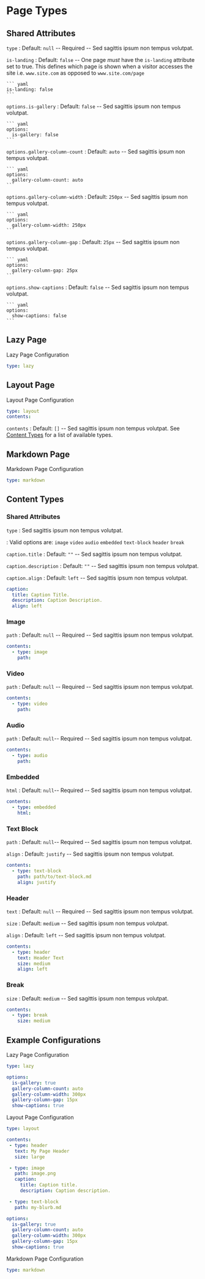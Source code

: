 # Page Types

## Shared Attributes

`type`
:   Default: `null` -- Required -- Sed sagittis ipsum non tempus volutpat.

`is-landing`
:   Default: `false` -- One page *must* have the `is-landing` attribute set to true. This defines which page is shown when a visitor accesses the site i.e. `www.site.com` as opposed to `www.site.com/page`

    ``` yaml
    is-landing: false
    ```

`options.is-gallery`
:   Default: `false` -- Sed sagittis ipsum non tempus volutpat.

    ``` yaml
    options:
      is-gallery: false
    ```

`options.gallery-column-count`
:   Default: `auto` -- Sed sagittis ipsum non tempus volutpat.

    ``` yaml
    options:
      gallery-column-count: auto
    ```

`options.gallery-column-width`
:   Default: `250px` -- Sed sagittis ipsum non tempus volutpat.

    ``` yaml
    options:
      gallery-column-width: 250px
    ```

`options.gallery-column-gap`
:   Default: `25px` -- Sed sagittis ipsum non tempus volutpat.

    ``` yaml
    options:
      gallery-column-gap: 25px
    ```

`options.show-captions`
:   Default: `false` -- Sed sagittis ipsum non tempus volutpat.

    ``` yaml
    options:
      show-captions: false
    ```

## Lazy Page

Lazy Page Configuration

``` yaml
type: lazy
```

## Layout Page

Layout Page Configuration

``` yaml
type: layout
contents:
```

`contents`
:   Default: `[]` -- Sed sagittis ipsum non tempus volutpat. See [Content Types](#content-types) for a list of available types.

## Markdown Page

Markdown Page Configuration

``` yaml
type: markdown
```

## Content Types

### Shared Attributes

`type`
:   Sed sagittis ipsum non tempus volutpat.

:   Valid options are: `image` `video` `audio` `embedded` `text-block` `header` `break`

`caption.title`
:   Default: `""` -- Sed sagittis ipsum non tempus volutpat.

`caption.description`
:   Default: `""` -- Sed sagittis ipsum non tempus volutpat.

`caption.align`
:   Default: `left` -- Sed sagittis ipsum non tempus volutpat.

``` yaml
caption:
  title: Caption Title.
  description: Caption Description.
  align: left
```

### Image

`path`
:   Default: `null` -- Required -- Sed sagittis ipsum non tempus volutpat.

``` yaml
contents:
  - type: image
    path:
```

### Video

`path`
:   Default: `null` -- Required -- Sed sagittis ipsum non tempus volutpat.

``` yaml
contents:
  - type: video
    path:
```

### Audio

`path`
:   Default: `null`-- Required -- Sed sagittis ipsum non tempus volutpat.

``` yaml
contents:
  - type: audio
    path:
```

### Embedded

`html`
:   Default: `null`-- Required -- Sed sagittis ipsum non tempus volutpat.

``` yaml
contents:
  - type: embedded
    html:
```

### Text Block

`path`
:   Default: `null`-- Required -- Sed sagittis ipsum non tempus volutpat.

`align`
:   Default: `justify` -- Sed sagittis ipsum non tempus volutpat.

``` yaml
contents:
  - type: text-block
    path: path/to/text-block.md
    align: justify
```

### Header

`text`
:   Default: `null` -- Required -- Sed sagittis ipsum non tempus volutpat.

`size`
:   Default: `medium` -- Sed sagittis ipsum non tempus volutpat.

`align`
:   Default: `left` -- Sed sagittis ipsum non tempus volutpat.

``` yaml
contents:
  - type: header
    text: Header Text
    size: medium
    align: left
```

### Break

`size`
:   Default: `medium` -- Sed sagittis ipsum non tempus volutpat.

``` yaml
contents:
  - type: break
    size: medium
```

## Example Configurations

Lazy Page Configuration

``` yaml
type: lazy

options:
  is-gallery: true
  gallery-column-count: auto
  gallery-column-width: 300px
  gallery-column-gap: 15px
  show-captions: true
```

Layout Page Configuration

``` yaml
type: layout

contents:
 - type: header
   text: My Page Header
   size: large

 - type: image
   path: image.png
   caption:
     title: Caption title.
     description: Caption description.

 - type: text-block
   path: my-blurb.md

options:
  is-gallery: true
  gallery-column-count: auto
  gallery-column-width: 300px
  gallery-column-gap: 15px
  show-captions: true
```

Markdown Page Configuration

``` yaml
type: markdown
```
